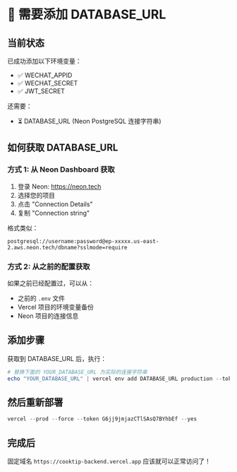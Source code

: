 # 🔧 需要添加 DATABASE_URL

## 当前状态

已成功添加以下环境变量：
- ✅ WECHAT_APPID
- ✅ WECHAT_SECRET  
- ✅ JWT_SECRET

还需要：
- ⏳ DATABASE_URL (Neon PostgreSQL 连接字符串)

## 如何获取 DATABASE_URL

### 方式 1: 从 Neon Dashboard 获取

1. 登录 Neon: https://neon.tech
2. 选择您的项目
3. 点击 "Connection Details"
4. 复制 "Connection string"

格式类似：
```
postgresql://username:password@ep-xxxxx.us-east-2.aws.neon.tech/dbname?sslmode=require
```

### 方式 2: 从之前的配置获取

如果之前已经配置过，可以从：
- 之前的 `.env` 文件
- Vercel 项目的环境变量备份
- Neon 项目的连接信息

## 添加步骤

获取到 DATABASE_URL 后，执行：

```powershell
# 替换下面的 YOUR_DATABASE_URL 为实际的连接字符串
echo "YOUR_DATABASE_URL" | vercel env add DATABASE_URL production --token G6jj9jmjazCTlSAsQ7BYhbEf
```

## 然后重新部署

```powershell
vercel --prod --force --token G6jj9jmjazCTlSAsQ7BYhbEf --yes
```

## 完成后

固定域名 `https://cooktip-backend.vercel.app` 应该就可以正常访问了！

